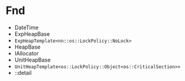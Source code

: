 # Fnd

- DateTime
- ExpHeapBase
- `ExpHeapTemplate<nn::os::LockPolicy::NoLock>`
- HeapBase
- IAllocator
- UnitHeapBase
- `UnitHeapTemplate<os::LockPolicy::Object<os::CriticalSection>>`
- ::detail
